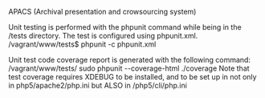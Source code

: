 APACS (Archival presentation and crowsourcing system)

Unit testing is performed with the phpunit command while being in the /tests directory. The test is configured using phpunit.xml.
/vagrant/www/tests$ phpunit -c phpunit.xml

Unit test code coverage report is generated with the following command:
/vagrant/www/tests/ sudo phpunit --coverage-html ./coverage
Note that test coverage requires XDEBUG to be installed, and to be set up in not only in php5/apache2/php.ini but ALSO in /php5/cli/php.ini
